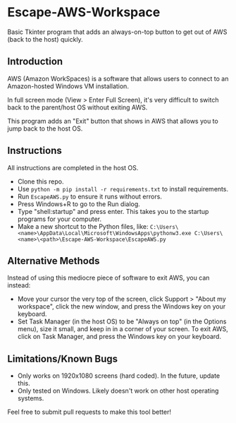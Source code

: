 # Escape-AWS-Workspace
Basic Tkinter program that adds an always-on-top button to get out of AWS (back to the host) quickly.

## Introduction
AWS (Amazon WorkSpaces) is a software that allows users to connect to an Amazon-hosted Windows VM installation.

In full screen mode (View > Enter Full Screen), it's very difficult to switch back to the parent/host OS without exiting AWS.

This program adds an "Exit" button that shows in AWS that allows you to jump back to the host OS.

## Instructions
All instructions are completed in the host OS.
* Clone this repo.
* Use `python -m pip install -r requirements.txt` to install requirements.
* Run `EscapeAWS.py` to ensure it runs without errors.
* Press Windows+R to go to the Run dialog.
* Type "shell:startup" and press enter. This takes you to the startup programs for your computer.
* Make a new shortcut to the Python files, like: `C:\Users\<name>\AppData\Local\Microsoft\WindowsApps\pythonw3.exe C:\Users\<name>\<path>\Escape-AWS-Workspace\EscapeAWS.py`

## Alternative Methods
Instead of using this mediocre piece of software to exit AWS, you can instead:
* Move your cursor the very top of the screen, click Support > "About my workspace", click the new window, and press the Windows key on your keyboard.
* Set Task Manager (in the host OS) to be "Always on top" (in the Options menu), size it small, and keep in in a corner of your screen. To exit AWS, click on Task Manager, and press the Windows key on your keyboard.

## Limitations/Known Bugs
* Only works on 1920x1080 screens (hard coded). In the future, update this.
* Only tested on Windows. Likely doesn't work on other host operating systems.

Feel free to submit pull requests to make this tool better!
